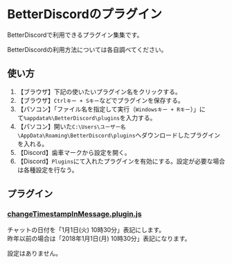 BetterDiscordのプラグイン
=====

BetterDiscordで利用できるプラグイン集集です。

BetterDiscordの利用方法については各自調べてください。

## 使い方
1. 【ブラウザ】下記の使いたいプラグイン名をクリックする。
2. 【ブラウザ】`Ctrlキー + Sキー`などでプラグインを保存する。
3. 【パソコン】「ファイル名を指定して実行（`Windowsキー + Rキー`）」にて`%appdata%\BetterDiscord\plugins`を入力する。
4. 【パソコン】開いた`C:\Users\ユーザー名\AppData\Roaming\BetterDiscord\plugins`へダウンロードしたプラグインを入れる。
5. 【Discord】歯車マークから設定を開く。
6. 【Discord】`Plugins`にて入れたプラグインを有効にする。設定が必要な場合は各種設定を行なう。

## プラグイン

### [changeTimestampInMessage.plugin.js](https://raw.githubusercontent.com/micelle/dc_BetterDiscordPlugins/master/changeTimestampInMessage.plugin.js)
チャットの日付を「1月1日(火) 10時30分」表記にします。  
昨年以前の場合は「2018年1月1日(月) 10時30分」表記になります。

設定はありません。